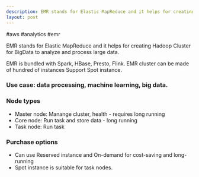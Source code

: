 ```yaml
---
description: EMR stands for Elastic MapReduce and it helps for creating Hadoop Cluster for BigData to analyze and process large data.
layout: post
---
```


#aws #analytics #emr

EMR stands for Elastic MapReduce and it helps for creating Hadoop Cluster for BigData to analyze and process large data.

EMR is bundled with Spark, HBase, Presto, Flink.
EMR cluster can be made of hundred of instances
Support Spot instance.

### Use case: data processing, machine learning, big data.

### Node types
- Master node: Manange cluster, health - requires long running
- Core node: Run task and store data - long running
- Task node: Run task

### Purchase options
- Can use Reserved instance and On-demand for cost-saving and long-running
- Spot instance is suitable for task nodes.